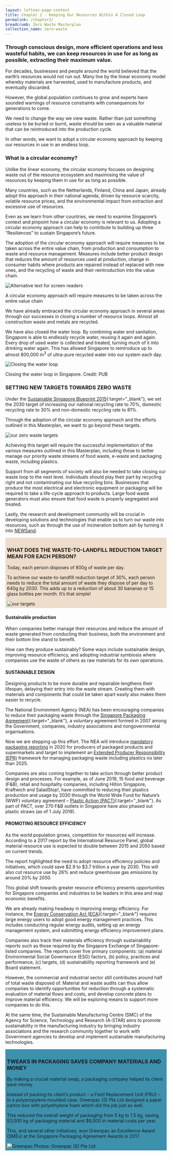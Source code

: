 ```yaml
---
layout: leftnav-page-content
title: Chapter 2 - Keeping Our Resources Within A Closed Loop
permalink: /chapter2/
breadcrumb: Zero Waste Masterplan 
collection_name: zero-waste
---
```


### Through conscious design, more efficient operations and less wasteful habits, we can keep resources in use for as long as possible, extracting their maximum value.

For decades, businesses and people around
the world believed that the earth’s resources
would not run out. Many live by the linear
economy model whereby materials are
harvested, used to manufacture products, and
eventually discarded.

However, the global population continues to
grow and experts have sounded warnings of
resource constraints with consequences for
generations to come.

We need to change the way we view waste.
Rather than just something useless to be
buried or burnt, waste should be seen as a
valuable material that can be reintroduced
into the production cycle.

In other words, we want to adopt a
circular economy approach by keeping
our resources in use in an endless loop.

### What is a circular economy?

Unlike the linear economy, the circular
economy focuses on designing waste out of
the resource ecosystem and maximising the
value of resources by keeping them in use for
as long as possible.

Many countries, such as the Netherlands,
Finland, China and Japan, already adopt this
approach in their national agenda, driven by
resource scarcity, volatile resource prices, and
the environmental impact from extraction and
excessive use of resources.

Even as we learn from other countries, we
need to examine Singapore’s context and
pinpoint how a circular economy is relevant
to us. Adopting a circular economy approach
can help to contribute to building up three
“Resiliences” to sustain Singapore’s future.

The adoption of the circular economy
approach will require measures to be
taken across the entire value chain, from
production and consumption to waste and resource management. Measures include
better product design that reduces the
amount of resources used at production,
change in consumer habits where products
are repaired instead of replaced with new
ones, and the recycling of waste and their
reintroduction into the value chain.

![Alternative text for screen readers](/images/ch2_circular_economy.png)
<caption>A circular economy approach will require measures to be taken across the entire value chain</caption>

We have already embraced the circular
economy approach in several areas through
our successes in closing a number of
resource loops. Almost all construction
waste and metals are recycled.

We have also closed the water loop. By
combining water and sanitation, Singapore
is able to endlessly recycle water, reusing it
again and again. Every drop of used water
is collected and treated, turning much of it
into drinking water again. This has allowed
Singapore to reintroduce up to almost
800,000 m<sup>3</sup> of ultra-pure recycled water into
our system each day.

![Closing the water loop](/images/ch2_water_loop.png)
<caption>Closing the water loop in Singapore. Credit: PUB</caption>


### SETTING NEW TARGETS TOWARDS ZERO WASTE

Under the [Sustainable Singapore Blueprint
2015](http://www.sustainablesingapore.gov.sg){:target="_blank"}, we set the 2030 target of increasing
our national recycling rate to 70%, domestic
recycling rate to 30% and non-domestic
recycling rate to 81%.

Through the adoption of the circular economy
approach and the efforts outlined in this
Masterplan, we want to go beyond
these targets.

![our zero waste targets](/images/ch2_targets.png)

Achieving this target will require the
successful implementation of the various
measures outlined in this Masterplan,
including those to better manage our priority
waste streams of food waste, e-waste and
packaging waste, including plastics.

Support from all segments of society will also
be needed to take closing our waste loop to
the next level. Individuals should play their
part by recycling right and not contaminating
our blue recycling bins. Businesses that
produce the most electrical and electronic
equipment or packaging will be required to
take a life-cycle approach to products. Large
food waste generators must also ensure
that food waste is properly segregated and
treated.

Lastly, the research and development
community will be crucial in developing
solutions and technologies that enable us
to turn our waste into resources, such as
through the use of incineration bottom ash by
turning it into [NEWSand](/newsand/).


<div style="background-color: #eeddca; padding: 5px">

<h3>WHAT DOES THE WASTE-TO-LANDFILL REDUCTION TARGET MEAN FOR EACH PERSON?</h3>

<p>Today, each person disposes of 800g of
waste per day.</p>

<p>To achieve our waste-to-landfill reduction
target of 30%, each person needs to reduce
the total amount of waste they dispose of
per day to 640g by 2030. This adds up to a
reduction of about 30 bananas or 15 glass
bottles per month. It’s that simple!</p>

<img src="/images/ch2_bananas.png" alt="our targets">

</div>


#### Sustainable production

When companies better manage their
resources and reduce the amount of waste
generated from conducting their business,
both the environment and their
bottom line stand to benefit.

How can they produce sustainably? Some
ways include sustainable design, improving
resource efficiency, and adopting industrial
symbiosis where companies use the waste
of others as raw materials for its own
operations.

#### SUSTAINABLE DESIGN 

Designing products to be more durable and
repairable lengthens their lifespan, delaying
their entry into the waste stream. Creating
them with materials and components that
could be taken apart easily also makes them
easier to recycle.

The National Environment Agency (NEA)
has been encouraging companies to reduce
their packaging waste through the [Singapore
Packaging Agreement](https://www.nea.gov.sg/programmes-grants/schemes/singapore-packaging-agreement){:target="_blank"}, a voluntary agreement formed in 2007 among the Government,
companies, industry associations and nongovernmental
organisations.

Now we are stepping up this effort. The NEA
will introduce [mandatory packaging reporting](#)
in 2020 for producers of packaged products
and supermarkets and target to implement
an [Extended Producer Responsibility (EPR)](#)
framework for managing packaging waste
including plastics no later than 2025.

Companies are also coming together to
take action through better product design
and processes. For example, as of June
2019, 15 food and beverage (F&B), retail
and hospitality companies, including Hilton
Singapore, Kraftwich and SaladStop!,
have committed to reducing their plastics
production and usage by 2030 through
the World Wide Fund for Nature’s (WWF)
voluntary agreement – [Plastic Action (PACT)](https://www.wwf.sg/business/pact/){:target="_blank"}.
As part of PACT, over 270 F&B outlets in
Singapore have also phased out plastic
straws (as of 1 July 2019).


#### PROMOTING RESOURCE EFFICIENCY

As the world population grows, competition
for resources will increase. According to a
2017 report by the International Resource
Panel, global material resource use is
expected to double between 2015 and 2050
based on current trends.

The report highlighted the need to adopt resource efficiency policies and initiatives, which could save $2.9 to $3.7 trillion a year by 2030. This will also cut resource use by 26% and reduce greenhouse gas emissions by around 20% by 2050.

This global shift towards greater resource
efficiency presents opportunities for
Singapore companies and industries to
be leaders in this area and reap economic
benefits.

We are already making headway in improving
energy efficiency. For instance, the [Energy
Conservation Act (ECA)](https://www.nea.gov.sg/our-services/climate-change-energy-efficiency/energy-efficiency/industrial-sector/mandatory-energy-management-practices-for-existing-industrial-facilities){:target="_blank"} requires large energy
users to adopt good energy management
practices. This includes conducting
regular energy audits, setting up an energy
management system, and submitting energy
efficiency improvement plans.

Companies also track their materials efficiency
through sustainability reports such as
those required by the Singapore Exchange
of Singapore-listed companies. The reports
cover five primary components: (a) material
Environmental Social Governance (ESG) factors,
(b) policy, practices and performance, (c) targets,
(d) sustainability reporting framework and (e)
Board statement.

However, the commercial and industrial sector
still contributes around half of total waste
disposed of. Material and waste audits can thus
allow companies to identify opportunities for
reduction through a systematic evaluation of
material flows and costs, and develop concrete
plans to improve material efficiency. We will be
exploring means to support more companies to
do this.

At the same time, the Sustainable Manufacturing
Centre (SMC) of the Agency for Science,
Technology and Research (A-STAR) aims to
promote sustainability in the manufacturing
industry by bringing industry associations and
the research community together to work with
Government agencies to develop and implement
sustainable manufacturing technologies.


<div style="background-color: #3d91ad; padding: 5px; font-color: #fff">
  
<h3>TWEAKS IN PACKAGING SAVES COMPANY MATERIALS AND MONEY</h3>

<p>By making a crucial material swap, a packaging
company helped its client save money.</p>

<p>Instead of packing its client’s product – a Field
Replacement Unit (FRU) – in a polypropylene
moulded case, Greenpac (S) Pte Ltd designed a
paper carton box with polyethylene foam which
did the job just as well.</p>

<p>This reduced the overall weight of packaging from
5 kg to 1.5 kg, saving 53,000 kg of packaging
material and $6,000 in material costs per year.</p>

<p>This, and several other initiatives, won Greenpac
an Excellence Award (SMEs) at the Singapore
Packaging Agreement Awards in 2017.</p>

<img src="/images/ch2_greenpac.jpg" alt="Greenpac">
<caption>Photos: Greenpac (S) Pte Ltd</caption>

</div>

